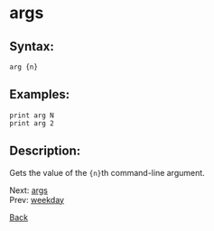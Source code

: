 # args

## Syntax:
`arg {n}`

## Examples:
`print arg N`  
`print arg 2`

## Description:
Gets the value of the `{n}`th command-line argument. 

Next: [args](args.md)  
Prev: [weekday](weekday.md)

[Back](../../README.md)
